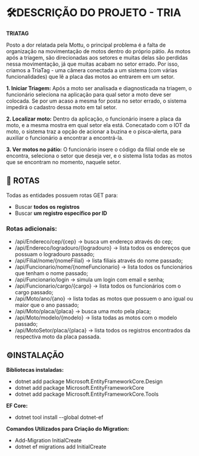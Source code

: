 # 🛠️DESCRIÇÃO DO PROJETO - TRIA #

**TRIATAG**

Posto a dor relatada pela Mottu, o principal problema é a falta de organização na movimentação de motos dentro do próprio pátio. As motos após a triagem, são direcionadas aos setores e muitas delas são perdidas nessa movimentação, já que muitas acabam no setor errado. Por isso, criamos a TriaTag - uma câmera conectada a um sistema (com várias funcionalidades) que lê a placa das motos ao entrarem em um setor. 

**1. Iniciar Triagem:**
Após a moto ser analisada e diagnosticada na triagem, o funcionário seleciona na aplicação para qual setor a moto deve ser colocada. Se por um acaso a mesma for posta no setor errado, o sistema impedirá o cadastro dessa moto em tal setor. 

**2. Localizar moto:**
Dentro da aplicação, o funcionário insere a placa da moto, e a mesma mostra em qual setor ela está. Conecatado com o IOT da moto, o sistema traz a opção de acionar a buzina e o pisca-alerta, para auxiliar o funcionário a encontrar a encontrá-la.

**3. Ver motos no pátio:**
O funcionário insere o código da filial onde ele se encontra, seleciona o setor que deseja ver, e o sistema lista todas as motos que se encontram no momento, naquele setor.


## 📌 ROTAS

Todas as entidades possuem rotas GET para:
- Buscar **todos os registros**
- Buscar **um registro específico por ID**

### Rotas adicionais:
- /api/Endereco/cep/{cep} -> busca um endereço através do cep;
- /api/Endereco/logradouro/{logradouro} -> lista todos os endereços que possuam o logradouro passado;
- /api/Filial/nome/{nomeFilial} -> lista filiais através do nome passado;
- /api/Funcionario/nome/{nomeFuncionario} -> lista todos os funcionários que tenham o nome passado;
- /api/Funcionario/login -> simula um login com email e senha;
- /api/Funcionario/cargo/{cargo} -> lista todos os funcionários com o cargo passado;
- /api/Moto/ano/{ano} -> lista todas as motos que possuem o ano igual ou maior que o ano passado;
- /api/Moto/placa/{placa} -> busca uma moto pela placa;
- /api/Moto/modelo/{modelo} -> lista todas as motos com o modelo passado;
- /api/MotoSetor/placa/{placa} -> lista todos os registros encontrados da respectiva moto da placa passada.

## ⚙️INSTALAÇÃO ##
**Bibliotecas instaladas:**
- dotnet add package Microsoft.EntityFrameworkCore.Design
- dotnet add package Microsoft.EntityFrameworkCore
- dotnet add package Microsoft.EntityFrameworkCore.Tools

**EF Core:**
- dotnet tool install --global dotnet-ef

**Comandos Utilizados para Criação do Migration:**
- Add-Migration InitialCreate
- dotnet ef migrations add InitialCreate







